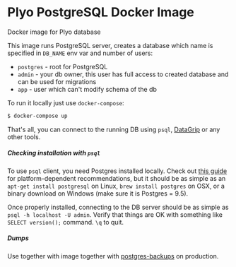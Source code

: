 # Plyo PostgreSQL Docker Image
Docker image for Plyo database

This image runs PostgreSQL server, creates a database which name is specified in `DB_NAME` env var and number of users: 
- `postgres` - root for PostgreSQL
- `admin` - your db owner, this user has full access to created database and can be used for migrations
- `app` - user which can't modify schema of the db 

To run it locally just use `docker-compose`:

```bash
$ docker-compose up
```

That's all, you can connect to the running DB using `psql`, [DataGrip](https://www.jetbrains.com/datagrip/) or any other tools.

##### Checking installation with `psql`
To use `psql` client, you need Postgres installed locally. Check out [this guide](https://www.codefellows.org/blog/three-battle-tested-ways-to-install-postgresql) for platform-dependent recommendations, but it should be as simple as an `apt-get install postgresql` on Linux, `brew install postgres` on OSX, or a binary download on Windows (make sure it is Postgres = 9.5).

Once properly installed, connecting to the DB server should be as simple as `psql -h localhost -U admin`. Verify that things are OK with something like `SELECT version();` command. `\q` to quit.

##### Dumps 
Use together with image together with [postgres-backups](https://github.com/plyo/plyo.postgres-backups) on production.
